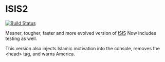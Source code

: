 # ISIS2

[![Build Status](http://img.shields.io/travis/pgilad/ISIS2/master.svg?style=flat)](https://travis-ci.org/pgilad/ISIS2)

Meaner, tougher, faster and more evolved version of [ISIS](https://github.com/DanielGorlo/ISIS.js)
Now includes testing as well.

This version also injects Islamic motivation into the console, removes the \<head\> tag, and warns America.
